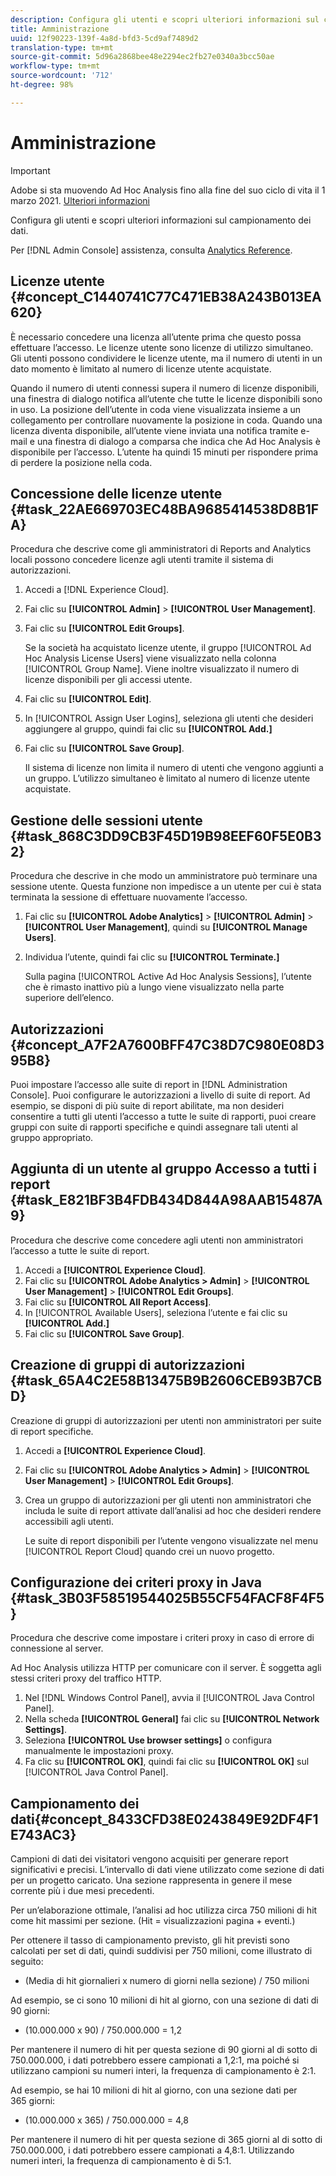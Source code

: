 ```yaml
---
description: Configura gli utenti e scopri ulteriori informazioni sul campionamento dei dati.
title: Amministrazione
uuid: 12f90223-139f-4a8d-bfd3-5cd9af7489d2
translation-type: tm+mt
source-git-commit: 5d96a2868bee48e2294ec2fb27e0340a3bcc50ae
workflow-type: tm+mt
source-wordcount: '712'
ht-degree: 98%

---
```



# Amministrazione

>[!IMPORTANT]
>
> Adobe si sta muovendo  Ad Hoc Analysis fino alla fine del suo ciclo di vita il 1 marzo 2021. [Ulteriori informazioni](https://adobe.ly/discoverworkspace)

Configura gli utenti e scopri ulteriori informazioni sul campionamento dei dati.

Per [!DNL Admin Console] assistenza, consulta [Analytics Reference](https://docs.adobe.com/content/help/it-IT/analytics/landing/home.html).

## Licenze utente {#concept_C1440741C77C471EB38A243B013EA620}

È necessario concedere una licenza all’utente prima che questo possa effettuare l’accesso. Le licenze utente sono licenze di utilizzo simultaneo. Gli utenti possono condividere le licenze utente, ma il numero di utenti in un dato momento è limitato al numero di licenze utente acquistate.

<!-- 

c_user_license.html

 -->

Quando il numero di utenti connessi supera il numero di licenze disponibili, una finestra di dialogo notifica all’utente che tutte le licenze disponibili sono in uso. La posizione dell’utente in coda viene visualizzata insieme a un collegamento per controllare nuovamente la posizione in coda. Quando una licenza diventa disponibile, all’utente viene inviata una notifica tramite e-mail e una finestra di dialogo a comparsa che indica che Ad Hoc Analysis è disponibile per l’accesso. L’utente ha quindi 15 minuti per rispondere prima di perdere la posizione nella coda.

## Concessione delle licenze utente {#task_22AE669703EC48BA9685414538D8B1FA}

Procedura che descrive come gli amministratori di Reports and Analytics locali possono concedere licenze agli utenti tramite il sistema di autorizzazioni.

<!-- 

t_user_licenses.xml

 -->

1. Accedi a [!DNL Experience Cloud].
1. Fai clic su **[!UICONTROL Admin]** > **[!UICONTROL User Management]**.
1. Fai clic su **[!UICONTROL Edit Groups]**.

   Se la società ha acquistato licenze utente, il gruppo [!UICONTROL Ad Hoc Analysis License Users] viene visualizzato nella colonna [!UICONTROL Group Name]. Viene inoltre visualizzato il numero di licenze disponibili per gli accessi utente.

1. Fai clic su **[!UICONTROL Edit]**.
1. In [!UICONTROL Assign User Logins], seleziona gli utenti che desideri aggiungere al gruppo, quindi fai clic su **[!UICONTROL Add.]**
1. Fai clic su **[!UICONTROL Save Group]**.

   Il sistema di licenze non limita il numero di utenti che vengono aggiunti a un gruppo. L’utilizzo simultaneo è limitato al numero di licenze utente acquistate.

## Gestione delle sessioni utente {#task_868C3DD9CB3F45D19B98EEF60F5E0B32}

Procedura che descrive in che modo un amministratore può terminare una sessione utente. Questa funzione non impedisce a un utente per cui è stata terminata la sessione di effettuare nuovamente l’accesso.

<!-- 

t_managing_users.xml

 -->

1. Fai clic su **[!UICONTROL Adobe Analytics]** > **[!UICONTROL Admin]** > **[!UICONTROL User Management]**, quindi su **[!UICONTROL Manage Users]**.
1. Individua l’utente, quindi fai clic su **[!UICONTROL Terminate.]**

   Sulla pagina [!UICONTROL Active Ad Hoc Analysis Sessions], l’utente che è rimasto inattivo più a lungo viene visualizzato nella parte superiore dell’elenco.

## Autorizzazioni {#concept_A7F2A7600BFF47C38D7C980E08D395B8}

<!-- 

c_permissions.xml

 -->

Puoi impostare l’accesso alle suite di report in [!DNL Administration Console]. Puoi configurare le autorizzazioni a livello di suite di report. Ad esempio, se disponi di più suite di report abilitate, ma non desideri consentire a tutti gli utenti l’accesso a tutte le suite di rapporti, puoi creare gruppi con suite di rapporti specifiche e quindi assegnare tali utenti al gruppo appropriato.

## Aggiunta di un utente al gruppo Accesso a tutti i report {#task_E821BF3B4FDB434D844A98AAB15487A9}

Procedura che descrive come concedere agli utenti non amministratori l’accesso a tutte le suite di report.

<!-- 

t_permissions.xml

 -->

1. Accedi a **[!UICONTROL Experience Cloud]**.
1. Fai clic su **[!UICONTROL Adobe Analytics > Admin]** > **[!UICONTROL User Management]** > **[!UICONTROL Edit Groups]**.
1. Fai clic su **[!UICONTROL All Report Access]**.
1. In [!UICONTROL Available Users], seleziona l’utente e fai clic su **[!UICONTROL Add.]**
1. Fai clic su **[!UICONTROL Save Group]**.

## Creazione di gruppi di autorizzazioni {#task_65A4C2E58B13475B9B2606CEB93B7CBD}

Creazione di gruppi di autorizzazioni per utenti non amministratori per suite di report specifiche.

<!-- 

t_permission_groups.xml

 -->

1. Accedi a **[!UICONTROL Experience Cloud]**.
1. Fai clic su **[!UICONTROL Adobe Analytics > Admin]** > **[!UICONTROL User Management]** > **[!UICONTROL Edit Groups]**.
1. Crea un gruppo di autorizzazioni per gli utenti non amministratori che includa le suite di report attivate dall’analisi ad hoc che desideri rendere accessibili agli utenti.

   Le suite di report disponibili per l’utente vengono visualizzate nel menu [!UICONTROL Report Cloud] quando crei un nuovo progetto.

## Configurazione dei criteri proxy in Java {#task_3B03F58519544025B55CF54FACF8F4F5}

Procedura che descrive come impostare i criteri proxy in caso di errore di connessione al server.

<!-- 

t_proxy_policies.xml

 -->

Ad Hoc Analysis utilizza HTTP per comunicare con il server. È soggetta agli stessi criteri proxy del traffico HTTP.

1. Nel [!DNL Windows Control Panel], avvia il [!UICONTROL Java Control Panel].
1. Nella scheda **[!UICONTROL General]** fai clic su **[!UICONTROL Network Settings]**.
1. Seleziona **[!UICONTROL Use browser settings]** o configura manualmente le impostazioni proxy.
1. Fa clic su **[!UICONTROL OK]**, quindi fai clic su **[!UICONTROL OK]** sul [!UICONTROL Java Control Panel].

## Campionamento dei dati{#concept_8433CFD38E0243849E92DF4F1E743AC3}

Campioni di dati dei visitatori vengono acquisiti per generare report significativi e precisi. L’intervallo di dati viene utilizzato come sezione di dati per un progetto caricato. Una sezione rappresenta in genere il mese corrente più i due mesi precedenti.

<!-- 

c_overview_data_sampling.xml

 -->

Per un’elaborazione ottimale, l’analisi ad hoc utilizza circa 750 milioni di hit come hit massimi per sezione. (Hit = visualizzazioni pagina + eventi.)

Per ottenere il tasso di campionamento previsto, gli hit previsti sono calcolati per set di dati, quindi suddivisi per 750 milioni, come illustrato di seguito:

* (Media di hit giornalieri x numero di giorni nella sezione) / 750 milioni

Ad esempio, se ci sono 10 milioni di hit al giorno, con una sezione di dati di 90 giorni:

* (10.000.000 x 90) / 750.000.000 = 1,2

Per mantenere il numero di hit per questa sezione di 90 giorni al di sotto di 750.000.000, i dati potrebbero essere campionati a 1,2:1, ma poiché si utilizzano campioni su numeri interi, la frequenza di campionamento è 2:1.

Ad esempio, se hai 10 milioni di hit al giorno, con una sezione dati per 365 giorni:

* (10.000.000 x 365) / 750.000.000 = 4,8

Per mantenere il numero di hit per questa sezione di 365 giorni al di sotto di 750.000.000, i dati potrebbero essere campionati a 4,8:1. Utilizzando numeri interi, la frequenza di campionamento è di 5:1.

